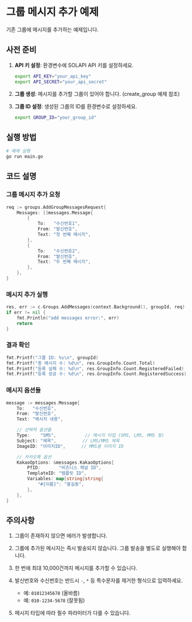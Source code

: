 # 그룹 메시지 추가 예제

기존 그룹에 메시지를 추가하는 예제입니다.

## 사전 준비

1. **API 키 설정**: 환경변수에 SOLAPI API 키를 설정하세요.
   ```bash
   export API_KEY="your_api_key"
   export API_SECRET="your_api_secret"
   ```

2. **그룹 생성**: 메시지를 추가할 그룹이 있어야 합니다. (create_group 예제 참조)

3. **그룹 ID 설정**: 생성된 그룹의 ID를 환경변수로 설정하세요.
   ```bash
   export GROUP_ID="your_group_id"
   ```

## 실행 방법

```bash
# 예제 실행
go run main.go
```

## 코드 설명

### 그룹 메시지 추가 요청

```go
req := groups.AddGroupMessagesRequest{
    Messages: []messages.Message{
        {
            To:   "수신번호1",
            From: "발신번호",
            Text: "첫 번째 메시지",
        },
        {
            To:   "수신번호2",
            From: "발신번호",
            Text: "두 번째 메시지",
        },
    },
}
```

### 메시지 추가 실행

```go
res, err := c.Groups.AddMessages(context.Background(), groupId, req)
if err != nil {
    fmt.Println("add messages error:", err)
    return
}
```

### 결과 확인

```go
fmt.Printf("그룹 ID: %s\n", groupId)
fmt.Printf("총 메시지 수: %d\n", res.GroupInfo.Count.Total)
fmt.Printf("등록 실패 수: %d\n", res.GroupInfo.Count.RegisteredFailed)
fmt.Printf("등록 성공 수: %d\n", res.GroupInfo.Count.RegisteredSuccess)
```

### 메시지 옵션들

```go
message := messages.Message{
    To:   "수신번호",
    From: "발신번호",
    Text: "메시지 내용",

    // 선택적 옵션들
    Type:    "SMS",           // 메시지 타입 (SMS, LMS, MMS 등)
    Subject: "제목",          // LMS/MMS 제목
    ImageID: "이미지ID",      // MMS용 이미지 ID

    // 카카오톡 옵션
    KakaoOptions: &messages.KakaoOptions{
        PfID:       "비즈니스 채널 ID",
        TemplateID: "템플릿 ID",
        Variables: map[string]string{
            "#{이름}": "홍길동",
        },
    },
}
```

## 주의사항

1. 그룹이 존재하지 않으면 에러가 발생합니다.

2. 그룹에 추가된 메시지는 즉시 발송되지 않습니다. 그룹 발송을 별도로 실행해야 합니다.

3. 한 번에 최대 10,000건까지 메시지를 추가할 수 있습니다.

4. 발신번호와 수신번호는 반드시 `-`, `*` 등 특수문자를 제거한 형식으로 입력하세요.
   - 예: `01012345678` (올바름)
   - 예: `010-1234-5678` (잘못됨)

5. 메시지 타입에 따라 필수 파라미터가 다를 수 있습니다.
